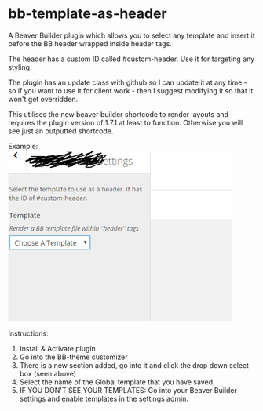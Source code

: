 # bb-template-as-header
A Beaver Builder plugin which allows you to select any template and insert it before the BB header wrapped inside header tags. 

The header has a custom ID called #custom-header. Use it for targeting any styling.

The plugin has an update class with github so I can update it at any time - so if you want to use it for client work - then I suggest modifying it so that it won't get overridden.

This utilises the new beaver builder shortcode to render layouts and requires the plugin version of 1.7.1 at least to function.  Otherwise you will see just an outputted shortcode.


Example:
<img src="https://github.com/jatacid/bb-template-as-header/blob/master/Capture.PNG?raw=true">


Instructions:

1. Install & Activate plugin
2. Go into the BB-theme customizer
3. There is a new section added, go into it and click the drop down select box (seen above)
4. Select the name of the Global template that you have saved.
5. IF YOU DON'T SEE YOUR TEMPLATES: Go into your Beaver Builder settings and enable templates in the settings admin.
